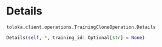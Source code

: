 # Details
`toloka.client.operations.TrainingCloneOperation.Details`

```python
Details(self, *, training_id: Optional[str] = None)
```

